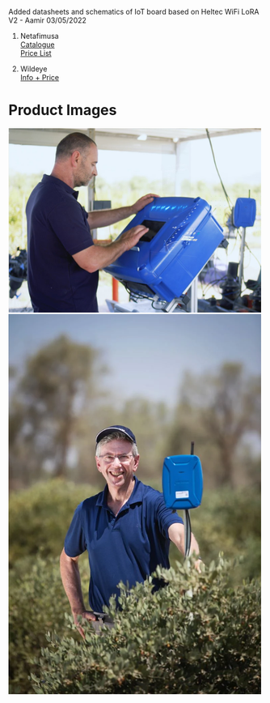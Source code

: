 Added datasheets and schematics of IoT board based on Heltec WiFi LoRA V2 - Aamir 03/05/2022

1. Netafimusa </br>
[Catalogue](https://www.netafim.com/49d7a5/contentassets/782a776f654f42c2ae298160bdf11067/digital-farming-catalog---june-2020-online.pdf) </br>
[Price List](https://www.netafimusa.com/49c32b/globalassets/literature-usa/pl-2021/updates-129/digital-farming-price-list-010421.pdf) </br>

2. Wildeye </br>
[Info + Price](https://smarterirrigation.com.au/wp-content/uploads/2020/12/IrrigationSchedulingTechnologies_book_V4.pdf) </br>

# Product Images <br/>
<p float="left">
<img src="https://github.com/frenziopen/FrenziTech/blob/main/Hardware/Products/netmcu.webp" width="500" />
<img src="https://github.com/frenziopen/FrenziTech/blob/main/Hardware/Products/netrtu.webp" width="500" />
</p>
